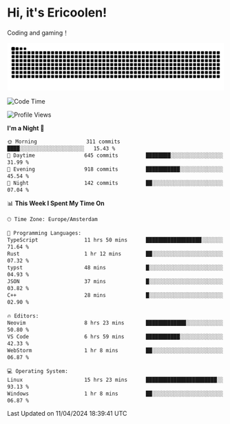 # Hi, it's Ericoolen!
Coding and gaming！

<picture>
  <source media="(prefers-color-scheme: dark)" srcset="https://raw.githubusercontent.com/Eric-Song-Nop/Eric-Song-Nop/output/github-contribution-grid-snake-dark.svg">
  <source media="(prefers-color-scheme: light)" srcset="https://raw.githubusercontent.com/Eric-Song-Nop/Eric-Song-Nop/output/github-contribution-grid-snake.svg">
  <img alt="github contribution grid snake animation" src="https://raw.githubusercontent.com/Eric-Song-Nop/Eric-Song-Nop/output/github-contribution-grid-snake.svg">
</picture>

<!--START_SECTION:waka-->
![Code Time](http://img.shields.io/badge/Code%20Time-1%2C298%20hrs%2015%20mins-blue)

![Profile Views](http://img.shields.io/badge/Profile%20Views-0-blue)

**I'm a Night 🦉** 

```text
🌞 Morning                311 commits         ████░░░░░░░░░░░░░░░░░░░░░   15.43 % 
🌆 Daytime                645 commits         ████████░░░░░░░░░░░░░░░░░   31.99 % 
🌃 Evening                918 commits         ███████████░░░░░░░░░░░░░░   45.54 % 
🌙 Night                  142 commits         ██░░░░░░░░░░░░░░░░░░░░░░░   07.04 % 
```


📊 **This Week I Spent My Time On** 

```text
🕑︎ Time Zone: Europe/Amsterdam

💬 Programming Languages: 
TypeScript               11 hrs 50 mins      ██████████████████░░░░░░░   71.64 % 
Rust                     1 hr 12 mins        ██░░░░░░░░░░░░░░░░░░░░░░░   07.32 % 
typst                    48 mins             █░░░░░░░░░░░░░░░░░░░░░░░░   04.93 % 
JSON                     37 mins             █░░░░░░░░░░░░░░░░░░░░░░░░   03.82 % 
C++                      28 mins             █░░░░░░░░░░░░░░░░░░░░░░░░   02.90 % 

🔥 Editors: 
Neovim                   8 hrs 23 mins       █████████████░░░░░░░░░░░░   50.80 % 
VS Code                  6 hrs 59 mins       ███████████░░░░░░░░░░░░░░   42.33 % 
WebStorm                 1 hr 8 mins         ██░░░░░░░░░░░░░░░░░░░░░░░   06.87 % 

💻 Operating System: 
Linux                    15 hrs 23 mins      ███████████████████████░░   93.13 % 
Windows                  1 hr 8 mins         ██░░░░░░░░░░░░░░░░░░░░░░░   06.87 % 
```


 Last Updated on 11/04/2024 18:39:41 UTC
<!--END_SECTION:waka-->
